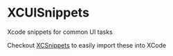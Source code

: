 # XCUISnippets
Xcode snippets for common UI tasks

Checkout [XCSnippets](https://github.com/dtaylor1701/XCSnippets) to easily import these into XCode
